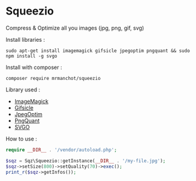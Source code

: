 # Squeezio
Compress &amp; Optimize all you images (jpg, png, gif, svg)

Install libraries :

```
sudo apt-get install imagemagick gifsicle jpegoptim pngquant && sudo npm install -g svgo
```

Install with composer :

```
composer require mrmanchot/squeezio
```

Library used :
- [ImageMagick](https://www.imagemagick.org/script/index.php)
- [Gifsicle](https://www.lcdf.org/gifsicle/)
- [JpegOptim](http://www.kokkonen.net/tjko/projects.html)
- [PngQuant](https://pngquant.org/)
- [SVGO](https://github.com/svg/svgo)

How to use :

```php
require __DIR__ . '/vendor/autoload.php';

$sqz = Sqz\Squeezio::getInstance(__DIR__ . '/my-file.jpg');
$sqz->setSize(800)->setQuality(70)->exec();
print_r($sqz->getInfos());
```

